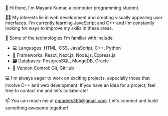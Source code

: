 <!---
mayank-Pareek/mayank-Pareek is a ✨ special ✨ repository because its `README.md` (this file) appears on your GitHub profile.
You can click the Preview link to take a look at your changes.
--->
👋 Hi there, I'm Mayank Kumar, a computer programming student.

👨‍💻 My interests lie in web development and creating visually appealing user interfaces. I'm currently learning JavaScript and C++ and I'm constantly looking for ways to improve my skills in these areas.

🚀 Some of the technologies I'm familiar with include:
- 💻 Languages: HTML, CSS, JavaScript, C++, Python
- 🚀 Frameworks: React, Next.js, Node.js, Express.js
- 🗃️ Databases: PostgresSQL, MongoDB, Oracle
- 🚩 Version Control: Git, GitHub

💻 I'm always eager to work on exciting projects, especially those that involve C++ and web development. If you have an idea for a project, feel free to contact me and let's collaborate!

📫 You can reach me at mpareek365@gmail.com. Let's connect and build something awesome together!

